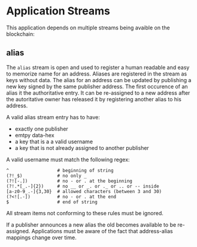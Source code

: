 # Application Streams

This application depends on multiple streams being avaible on the blockchain:

## alias
The `alias` stream is open and used to register a human readable and easy to memorize
name for an address. Aliases are registered in the stream as keys without data.
The alias for an address can be updated by publishing a new key signed by the same
publisher address. The first occurence of an alias it the authoritative entry.
It can be re-assigned to a new address after the autoritative owner has
released it by registering another alias to his address.

A valid alias stream entry has to have:
- exactly one publisher
- emtpy data-hex
- a key that is a a valid username
- a key that is not already assigned to another publisher

A valid username must match the following regex:

    ^                  # beginning of string
    (?!_$)             # no only _
    (?![-.])           # no - or . at the beginning
    (?!.*[_.-]{2})     # no __ or _. or ._ or .. or -- inside
    [a-z0-9_.-]{3,30}  # allowed characters (between 3 and 30)
    (?<![.-])          # no - or . at the end
    $                  # end of string

All stream items not conforming to these rules must be ignored.

If a publisher announces a new alias the old becomes available
to be re-assigned. Applications must be aware of the fact that
address-alias mappings change over time.
